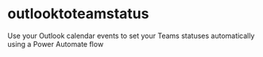 # outlooktoteamstatus
Use your Outlook calendar events to set your Teams statuses automatically using a Power Automate flow
